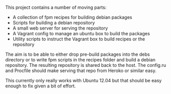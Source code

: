 This project contains a number of moving parts:

* A collection of fpm recipes for building debian packages
* Scripts for building a debian repository
* A small web server for serving the repository
* A Vagrant config to manage an ubuntu box to build the packages
* Utility scripts to instruct the Vagrant box to build recipes or the
  repository

The aim is to be able to either drop pre-build packages into the debs
directory or to write fpm scripts in the recipes folder and build a
debian repository. The resulting repository is shared back to the host.
The config.ru and Procfile should make serving that repo from Heroko 
or similar easy. 

This currently only really works with Ubuntu 12.04 but that should be
easy enough to fix given a bit of effort.
